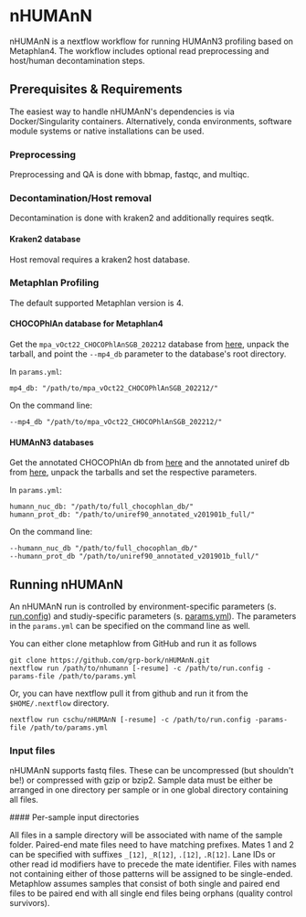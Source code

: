# nHUMAnN

nHUMAnN is a nextflow workflow for running HUMAnN3 profiling based on Metaphlan4. The workflow includes optional read preprocessing and host/human decontamination steps. 

## Prerequisites & Requirements

The easiest way to handle nHUMAnN's dependencies is via Docker/Singularity containers. Alternatively, conda environments, software module systems or native installations can be used.

### Preprocessing

Preprocessing and QA is done with bbmap, fastqc, and multiqc.

### Decontamination/Host removal

Decontamination is done with kraken2 and additionally requires seqtk. 

#### Kraken2 database

Host removal requires a kraken2 host database.

### Metaphlan Profiling

The default supported Metaphlan version is 4.

#### CHOCOPhlAn database for Metaphlan4

Get the `mpa_vOct22_CHOCOPhlAnSGB_202212` database from [here](http://cmprod1.cibio.unitn.it/biobakery4/metaphlan_databases/mpa_vOct22_CHOCOPhlAnSGB_202212.tar), unpack the tarball, and point the `--mp4_db` parameter to the database's root directory. 

In `params.yml`:

```
mp4_db: "/path/to/mpa_vOct22_CHOCOPhlAnSGB_202212/"
```

On the command line:

```
--mp4_db "/path/to/mpa_vOct22_CHOCOPhlAnSGB_202212/"
```

#### HUMAnN3 databases

  Get the annotated CHOCOPhlAn db from [here](http://huttenhower.sph.harvard.edu/humann_data/chocophlan/full_chocophlan.v201901_v31.tar.gz) and the annotated uniref db from [here](http://huttenhower.sph.harvard.edu/humann_data/uniprot/uniref_annotated/uniref50_annotated_v201901b_full.tar.gz), unpack the tarballs and set the respective parameters.

  In `params.yml`:

```
humann_nuc_db: "/path/to/full_chocophlan_db/"
humann_prot_db: "/path/to/uniref90_annotated_v201901b_full/"
```

On the command line:

```
--humann_nuc_db "/path/to/full_chocophlan_db/"
--humann_prot_db "/path/to/uniref90_annotated_v201901b_full/"
```


## Running nHUMAnN

An nHUMAnN run is controlled by environment-specific parameters (s. [run.config](config/run.config)) and studiy-specific parameters (s. [params.yml](config/params.yml)). The parameters in the `params.yml` can be specified on the command line as well.

You can either clone metaphlow from GitHub and run it as follows

```
git clone https://github.com/grp-bork/nHUMAnN.git
nextflow run /path/to/nhumann [-resume] -c /path/to/run.config -params-file /path/to/params.yml
```

Or, you can have nextflow pull it from github and run it from the `$HOME/.nextflow` directory.

```
nextflow run cschu/nHUMAnN [-resume] -c /path/to/run.config -params-file /path/to/params.yml
```

### Input files

nHUMAnN supports fastq files. These can be uncompressed (but shouldn't be!) or compressed with gzip or bzip2. Sample data must be either be arranged in one directory per sample or in one global directory containing all files.

#### Per-sample input directories

All files in a sample directory will be associated with name of the sample folder. Paired-end mate files need to have matching prefixes. Mates 1 and 2 can be specified with suffixes `_[12]`, `_R[12]`, `.[12]`, `.R[12]`. Lane IDs or other read id modifiers have to precede the mate identifier. Files with names not containing either of those patterns will be assigned to be single-ended. Metaphlow assumes samples that consist of both single and paired end files to be paired end with all single end files being orphans (quality control survivors). 











